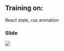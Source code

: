 ## Training on:

React state, css animation

### Slide

<img src="https://i.ibb.co/9t4RR6C/Screenshot-2020-12-28-at-01-37-15.png">
